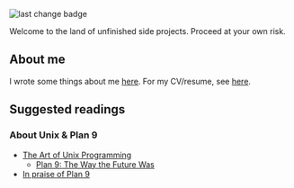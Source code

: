 ![last change badge](https://img.shields.io/github/last-commit/EdoardoLaGreca/EdoardoLaGreca?label=last%20change)

Welcome to the land of unfinished side projects. Proceed at your own risk.

## About me

I wrote some things about me [here](https://edolg.it/me/self). For my CV/resume, see [here](https://edolg.it/me/cv).

## Suggested readings

### About Unix & Plan 9

- [The Art of Unix Programming](http://www.catb.org/esr/writings/taoup/html/index.html)
	- [Plan 9: The Way the Future Was](http://www.catb.org/esr/writings/taoup/html/plan9.html)
- [In praise of Plan 9](https://drewdevault.com/2022/11/12/In-praise-of-Plan-9.html)
